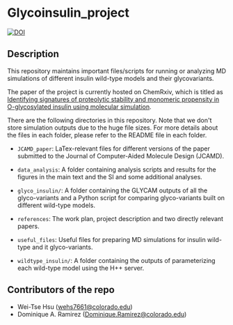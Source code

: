 Glycoinsulin_project
=======================
[//]: # (Badges)
[![DOI](https://img.shields.io/badge/DOI-10.1007%2Fs10822--022--00453--6-success.svg)]( https://doi.org/10.1007/s10822-022-00453-6)

## Description
This repository maintains important files/scripts for running or analyzing MD simulations of different insulin wild-type models and their glycovariants.

The paper of the project is currently hosted on ChemRxiv, which is titled as [Identifying signatures of proteolytic stability and monomeric propensity in O-glycosylated insulin using molecular simulation](https://chemrxiv.org/engage/chemrxiv/article-details/617bf80e7a002138383ebdc6).

There are the following directories in this repository. Note that we don't store simulation outputs due to the huge file sizes. For more details about the files in each folder, please refer to the README file in each folder. 
- `JCAMD_paper`: LaTex-relevant files for different versions of the paper submitted to the Journal of Computer-Aided Molecule Design (JCAMD). 

- `data_analysis`: A folder containing analysis scripts and results for the figures in the main text and the SI and some additional analyses. 

- `glyco_insulin/`: A folder containing the GLYCAM outputs of all the glyco-variants and a Python script for comparing glyco-variants built on different wild-type models. 
- `references`: The work plan, project description and two directly relevant papers. 

- `useful_files`: Useful files for preparing MD simulations for insulin wild-type and it glyco-variants. 

- `wildtype_insulin/`: A folder containing the outputs of parameterizing each wild-type model using the H++ server. 

## Contributors of the repo
- Wei-Tse Hsu (wehs7661@colorado.edu)
- Dominique A. Ramirez (Dominique.Ramirez@colorado.edu)
